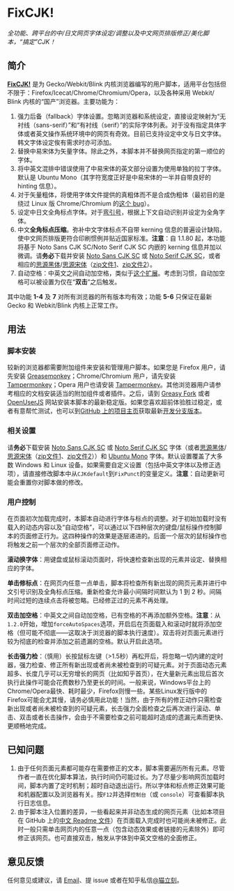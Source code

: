 # FixCJK!
*全功能、跨平台的中/日文网页字体设定/调整以及中文网页排版修正/美化脚本，“搞定”CJK！*

## 简介
**[FixCJK!](https://github.com/stecue/fixcjk/)** 是为 Gecko&#8203;/&#8203;Webkit&#8203;/&#8203;Blink 内核浏览器编写的用户脚本，适用平台包括但不限于：Firefox&#8203;/&#8203;Icecat&#8203;/&#8203;Chrome&#8203;/&#8203;Chromium&#8203;/&#8203;Opera，以及各种采用 Webkit&#8203;/&#8203;Blink 内核的“国产”浏览器。主要功能为：

1. 强力后备（fallback）字体设置。忽略浏览器和系统设定，直接设定映射为“无衬线（sans-serif）”和“有衬线（serif）”的实际字体列表。对于没有指定具体字体或者英文操作系统环境中的网页有奇效。目前已支持设定中文与日文字体。韩文字体设定俟有需求时亦可添加。
2. 替换中易宋体为矢量字体。除此之外，本脚本并不替换网页指定的第一顺位的字体。
3. 将中英文混排中错误使用了中易宋体的英文部分设置为使用单独的拉丁字体。默认是 Ubuntu Mono（其字符宽度正好是中易宋体的一半并自带良好的 hinting 信息）。
4. 对于矢量粗体，将使用字体文件提供的真粗体而不是合成伪粗体（最初目的是绕过 Linux 版 Chrome&#8203;/&#8203;Chromium 的[这个 bug](https://bugs.chromium.org/p/chromium/issues/detail?id=448478)）。
5. 设定中日文全角标点字体。对于[弯引号](https://www.zhihu.com/question/19616011)，根据上下文自动识别并设定为全角字体。
6. 中文**全角标点压缩**。弥补中文字体标点不自带 kerning 信息的普遍设计缺陷，使中文网页排版更符合印刷惯例并贴近国家标准。**注意**：自 1.1.80 起，本功能将基于 Noto Sans CJK SC/Noto Serif CJK SC 内嵌的 kerning 信息并加以微调。请**务必**下载并安装 [Noto Sans CJK SC](https://noto-website.storage.googleapis.com/pkgs/NotoSansCJKsc-hinted.zip) 或 [Noto Serif CJK SC](https://noto-website.storage.googleapis.com/pkgs/NotoSerifCJKsc-hinted.zip)，或者相应的[思源黑体](https://github.com/adobe-fonts/source-han-sans/blob/release/OTF/SourceHanSansSC.zip)/[思源宋体](https://github.com/adobe-fonts/source-han-serif)（[zip文件1](https://github.com/adobe-fonts/source-han-serif/blob/release/OTF/SourceHanSerifSC_EL-M.zip)、[zip文件2](https://github.com/adobe-fonts/source-han-serif/blob/release/OTF/SourceHanSerifSC_SB-H.zip)）。
7. 自动空格：中英文之间自动加空格，类似于[这个扩展](https://chrome.google.com/webstore/detail/%E7%82%BA%E4%BB%80%E9%BA%BC%E4%BD%A0%E5%80%91%E5%B0%B1%E6%98%AF%E4%B8%8D%E8%83%BD%E5%8A%A0%E5%80%8B%E7%A9%BA%E6%A0%BC%E5%91%A2%EF%BC%9F/paphcfdffjnbcgkokihcdjliihicmbpd/reviews?hl=zh-CN)。考虑到习惯，自动加空格可以被设置为仅在“**双击**”之后触发。

其中功能 **1-4** 及 **7** 对所有浏览器的所有版本均有效；功能 **5-6** 只保证在最新 Gecko 和 Webkit/Blink 内核上正常工作。

## 用法
### 脚本安装
较新的浏览器都需要附加组件来安装和管理用户脚本。如果您是 Firefox 用户，请先安装 [Greasemonkey](https://addons.mozilla.org/en-US/firefox/addon/greasemonkey/)；Chrome&#8203;/&#8203;Chromium 用户，请先安装 [Tampermonkey](https://chrome.google.com/webstore/detail/tampermonkey/dhdgffkkebhmkfjojejmpbldmpobfkfo)；Opera 用户也请安装 [Tampermonkey](https://addons.opera.com/en/extensions/details/tampermonkey-beta/)。其他浏览器用户请参考相应的文档安装适当的附加组件或者插件。之后，请到 [Greasy Fork](https://greasyfork.org/zh-CN/scripts/19812-fixcjk) 或者 [OpenUserJS](https://openuserjs.org/scripts/stecuegmail.com/FixCJK!) 网站安装本脚本的最新稳定版。如果您喜欢超前体验胜过稳定，或者有意帮忙测试，也可以到[GitHub 上的项目主页](https://github.com/stecue/fixcjk/)获取最新[开发分支版本](https://github.com/stecue/fixcjk/tree/master)。


### 相关设置
请**务必**下载安装 [Noto Sans CJK SC](https://noto-website.storage.googleapis.com/pkgs/NotoSansCJKsc-hinted.zip) 或 [Noto Serif CJK SC](https://noto-website.storage.googleapis.com/pkgs/NotoSerifCJKsc-hinted.zip) 字体（或者[思源黑体](https://github.com/adobe-fonts/source-han-sans/blob/release/OTF/SourceHanSansSC.zip)/[思源宋体](https://github.com/adobe-fonts/source-han-serif)（[zip文件1](https://github.com/adobe-fonts/source-han-serif/blob/release/OTF/SourceHanSerifSC_EL-M.zip)、[zip文件2](https://github.com/adobe-fonts/source-han-serif/blob/release/OTF/SourceHanSerifSC_SB-H.zip)））和 [Ubuntu Mono](https://www.google.com/fonts/specimen/Ubuntu+Mono) 字体。默认设置覆盖了大多数 Windows 和 Linux 设备。如果需要自定义设置（包括中英文字体以及修正选项），请直接修改脚本中从`CJKdefault`到`FixPunct`的变量定义。**注意**：自动更新可能会重置你对脚本做的修改。

### 用户控制
在页面初次加载完成时，本脚本自动进行字体与标点的调整。对于初始加载时没有载入的动态内容以及“自动空格”，可以通过以下四种层次的键盘/鼠标操作控制脚本的页面修正行为。这四种操作的效果是逐层递进的。后面一个层次的鼠标操作也将触发之前一个层次的全部页面修正动作。

**滚动换字体**：用键盘或鼠标滚动页面时，将快速检查新出现的元素并设定、替换相应的字体。

**单击修标点**：在网页内任意一点单击，脚本将检查所有新出现的网页元素并进行中文引号识别及全角标点压缩。重新检查允许最小间隔时间默认为 1 到 2 秒。间隔时间过短的连续点击将被忽略。已经修正过的元素不再处理。

**双击加空格**：中英文之间自动加空格，已有空格的不再添加额外空格。**注意**：从`1.2.0`开始，增加`forceAutoSpaces`选项，开启后在页面载入和滚动时就将添加空格（但可能不彻底——这取决于浏览器的脚本执行速度）。双击将对页面元素进行较为彻底的检查并添加之前遗漏的空格。默认开启此选项。

**长击强力检**：（慎用）长按鼠标左键（>1.5秒）再松开后，将忽略一切内建的定时器，强力检查、修正所有新出现或者尚未被检查到的可疑元素。对于页面动态元素超多、长度几乎可以无穷增长的网页（比如知乎首页），在大量新元素出现后首次执行此操作可能会花费数秒乃至更长的时间。一般来说，Windows平台上的Chrome&#8203;/&#8203;Opera最快、耗时最少，Firefox则慢一些。某些Linux发行版中的Firefox可能会尤其慢，请务必慎用此功能！当然，由于所有的修正动作只需检查新出现或者尚未被检查到的可疑元素，长击强力全面检查之后再次进行滚动、单击、双击或者长击操作，会由于不需要检查之前可能超时造成的遗漏元素而更快、更顺畅地完成。

## 已知问题
1. 由于任何页面元素都可能存在需要修正的文本，脚本需要遍历所有元素。尽管作者一直在优化脚本算法，执行时间仍可能过长。为了尽量少影响网页加载时间，脚本内置了定时机制；超时自动退出运行。所以字体和标点修正效果可能和机器配置以及浏览器有关。按`F12`并选择`控制台`（或 `console`）可查看脚本执行日志信息。
2. 由于脚本注入位置的差异，一些看起来并非动态生成的网页元素（比如本项目在 GitHub 上的[中文 Readme 文件](https://github.com/stecue/fixcjk/blob/master/README.md)）在页面载入完成时也可能尚未被修正。此时一般只需单击网页内的任意一点（包含动态效果或者链接的元素除外）即可修正该网页。也可直接双击，触发从字体到中英文空格的全面修正。

## 意见反馈
任何意见或建议，请 [Email](mailto:stecue@gmail.com)、提 issue 或者在知乎私信[@猫立刻](https://www.zhihu.com/people/mol-le-kel)。
